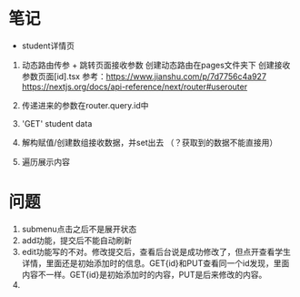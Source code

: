 # 笔记

* student详情页 
 1. 动态路由传参 + 跳转页面接收参数
     创建动态路由在pages文件夹下 创建接收参数页面[id].tsx
     参考：https://www.jianshu.com/p/7d7756c4a927
          https://nextjs.org/docs/api-reference/next/router#userouter

 2. 传递进来的参数在router.query.id中
 3. 'GET' student data
 4. 解构赋值/创建数组接收数据，并set出去 （？获取到的数据不能直接用）
 5. 遍历展示内容


 # 问题
 1. submenu点击之后不是展开状态
 2. add功能，提交后不能自动刷新
 3. edit功能写的不对。修改提交后，查看后台说是成功修改了，但点开查看学生详情，里面还是初始添加时的信息。GET{id}和PUT查看同一个id发现，里面内容不一样。GET{id}是初始添加时的内容，PUT是后来修改的内容。
 4. 
